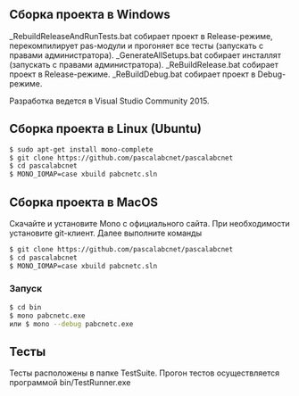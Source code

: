 ## Сборка проекта в Windows
_RebuildReleaseAndRunTests.bat собирает проект в Release-режиме, перекомпилирует pas-модули и прогоняет все тесты (запускать с правами администратора).
_GenerateAllSetups.bat собирает инсталлят (запускать с правами администратора).
_ReBuildRelease.bat собирает проект в Release-режиме.
_ReBuildDebug.bat собирает проект в Debug-режиме.


Разработка ведется в Visual Studio Community 2015.

## Сборка проекта в Linux (Ubuntu)
```bash
$ sudo apt-get install mono-complete
$ git clone https://github.com/pascalabcnet/pascalabcnet
$ cd pascalabcnet
$ MONO_IOMAP=case xbuild pabcnetc.sln
```

## Сборка проекта в MacOS
Скачайте и установите Mono с официального сайта. При необходимости установите git-клиент. Далее выполните команды
```bash
$ git clone https://github.com/pascalabcnet/pascalabcnet
$ cd pascalabcnet
$ MONO_IOMAP=case xbuild pabcnetc.sln
```

### Запуск
```bash
$ cd bin
$ mono pabcnetc.exe
или $ mono --debug pabcnetc.exe
```

## Тесты
Тесты расположены в папке TestSuite. Прогон тестов осуществляется программой bin/TestRunner.exe
